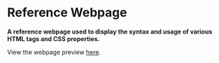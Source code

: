 # Reference Webpage
**A reference webpage used to display the syntax and usage of various HTML tags and CSS properties.**

View the webpage preview [here](https://htmlpreview.github.io/?https://github.com/Kaucrow/ReferenceWebpage/blob/main/main.html).
